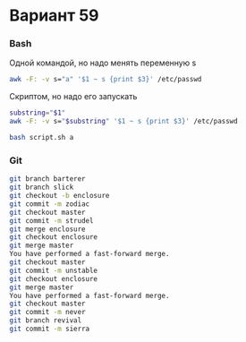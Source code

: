 # Вариант 59

### Bash

Одной командой, но надо менять переменную s
```bash
awk -F: -v s="a" '$1 ~ s {print $3}' /etc/passwd
```
Скриптом, но надо его запускать
```bash
substring="$1"
awk -F: -v s="$substring" '$1 ~ s {print $3}' /etc/passwd
```
```bash
bash script.sh a
```

### Git

```bash
git branch barterer
git branch slick
git checkout -b enclosure
git commit -m zodiac
git checkout master
git commit -m strudel
git merge enclosure
git checkout enclosure
git merge master
You have performed a fast-forward merge.
git checkout master
git commit -m unstable
git checkout enclosure
git merge master
You have performed a fast-forward merge.
git checkout master
git commit -m never
git branch revival
git commit -m sierra
```
